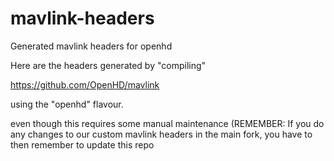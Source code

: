 # mavlink-headers
Generated mavlink headers for openhd

Here are the headers generated by "compiling"

https://github.com/OpenHD/mavlink

using the "openhd" flavour.

even though this requires some manual maintenance (REMEMBER: If you do any changes to our custom mavlink headers in the main fork, you have to then remember to update this repo

